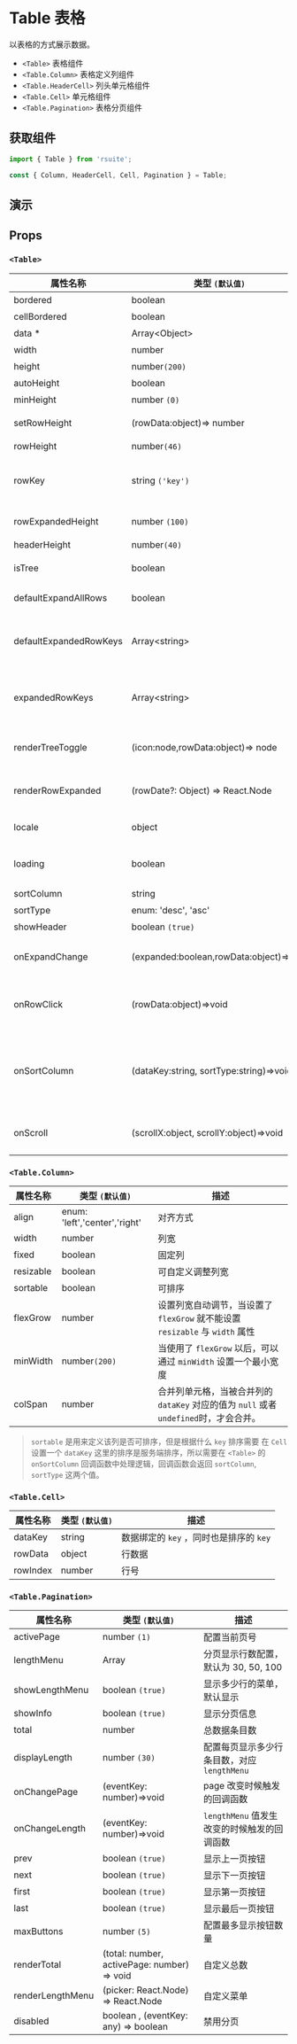 # Table 表格

以表格的方式展示数据。

* `<Table>` 表格组件
* `<Table.Column>` 表格定义列组件
* `<Table.HeaderCell>` 列头单元格组件
* `<Table.Cell>` 单元格组件
* `<Table.Pagination>` 表格分页组件

## 获取组件

```js
import { Table } from 'rsuite';

const { Column, HeaderCell, Cell, Pagination } = Table;
```

## 演示

<!--{demo}-->

## Props

### `<Table>`

| 属性名称               | 类型 `(默认值)`                         | 描述                                                         |
| ---------------------- | --------------------------------------- | ------------------------------------------------------------ |
| bordered               | boolean                                 | 表格边框                                                     |
| cellBordered           | boolean                                 | 单元格边框                                                   |
| data \*                | Array&lt;Object&gt;                     | 表格数据                                                     |
| width                  | number                                  | 宽度                                                         |
| height                 | number`(200)`                           | 高度                                                         |
| autoHeight             | boolean                                 | 自动高度                                                     |
| minHeight              | number `(0)`                            | 最小高度                                                     |
| setRowHeight           | (rowData:object)=> number               | 自定义设置行高                                               |
| rowHeight              | number`(46)`                            | 行高                                                         |
| rowKey                 | string `('key')`                        | 每一个行对应的 `data` 中的唯一 `key`                         |
| rowExpandedHeight      | number `(100)`                          | 设置可展开区域的高度                                         |
| headerHeight           | number`(40)`                            | 表头高度                                                     |
| isTree                 | boolean                                 | 是否展示为树表格                                             |
| defaultExpandAllRows   | boolean                                 | 默认展开所有节点                                             |
| defaultExpandedRowKeys | Array&lt;string&gt;                     | 通过 rowKey 指定默认展开的行                                 |
| expandedRowKeys        | Array&lt;string&gt;                     | 通过 rowKey 指定展开的行 (受控)                              |
| renderTreeToggle       | (icon:node,rowData:object)=> node       | 树形表格，在展开节点的回调函数                               |
| renderRowExpanded      | (rowDate?: Object) => React.Node        | 自定义可以展开区域的内容                                     |
| locale                 | object                                  | 本地化语言配置                                               |
| loading                | boolean                                 | 显示 loading 状态                                            |
| sortColumn             | string                                  | 排序列名称                                                   |
| sortType               | enum: 'desc', 'asc'                     | 排序类型                                                     |
| showHeader             | boolean `(true)`                        | 显示表头                                                     |
| onExpandChange         | (expanded:boolean,rowData:object)=>void | 树形表格，在展开节点的回调函数                               |
| onRowClick             | (rowData:object)=>void                  | 行点击后的回调函数， 返回 `rowDate`                          |
| onSortColumn           | (dataKey:string, sortType:string)=>void | 点击排序列的回调函数，返回 `sortColumn`, `sortType` 这两个值 |
| onScroll               | (scrollX:object, scrollY:object)=>void  | 滚动条滚动时候的回调函数                                     |

### `<Table.Column>`

| 属性名称  | 类型 `(默认值)`               | 描述                                                                                  |
| --------- | ----------------------------- | ------------------------------------------------------------------------------------- |
| align     | enum: 'left','center','right' | 对齐方式                                                                              |
| width     | number                        | 列宽                                                                                  |
| fixed     | boolean                       | 固定列                                                                                |
| resizable | boolean                       | 可自定义调整列宽                                                                      |
| sortable  | boolean                       | 可排序                                                                                |
| flexGrow  | number                        | 设置列宽自动调节，当设置了 `flexGrow` 就不能设置 `resizable` 与 `width` 属性          |
| minWidth  | number`(200)`                 | 当使用了 `flexGrow` 以后，可以通过 `minWidth` 设置一个最小宽度                        |
| colSpan   | number                        | 合并列单元格，当被合并列的 `dataKey` 对应的值为 `null` 或者 `undefined`时，才会合并。 |

> `sortable` 是用来定义该列是否可排序，但是根据什么 `key` 排序需要 在 `Cell` 设置一个 `dataKey`
> 这里的排序是服务端排序，所以需要在 `<Table>` 的 `onSortColumn` 回调函数中处理逻辑，回调函数会返回 `sortColumn`, `sortType` 这两个值。

### `<Table.Cell>`

| 属性名称 | 类型 `(默认值)` | 描述                                    |
| -------- | --------------- | --------------------------------------- |
| dataKey  | string          | 数据绑定的 `key` ，同时也是排序的 `key` |
| rowData  | object          | 行数据                                  |
| rowIndex | number          | 行号                                    |

### `<Table.Pagination>`

| 属性名称         | 类型 `(默认值)`                             | 描述                                        |
| ---------------- | ------------------------------------------- | ------------------------------------------- |
| activePage       | number `(1)`                                | 配置当前页号                                |
| lengthMenu       | Array                                       | 分页显示行数配置，默认为 30, 50, 100        |
| showLengthMenu   | boolean `(true)`                            | 显示多少行的菜单，默认显示                  |
| showInfo         | boolean `(true)`                            | 显示分页信息                                |
| total            | number                                      | 总数据条目数                                |
| displayLength    | number `(30)`                               | 配置每页显示多少行条目数，对应 `lengthMenu` |
| onChangePage     | (eventKey: number)=>void                    | page 改变时候触发的回调函数                 |
| onChangeLength   | (eventKey: number)=>void                    | `lengthMenu` 值发生改变的时候触发的回调函数 |
| prev             | boolean `(true)`                            | 显示上一页按钮                              |
| next             | boolean `(true)`                            | 显示下一页按钮                              |
| first            | boolean `(true)`                            | 显示第一页按钮                              |
| last             | boolean `(true)`                            | 显示最后一页按钮                            |
| maxButtons       | number `(5)`                                | 配置最多显示按钮数量                        |
| renderTotal      | (total: number, activePage: number) => void | 自定义总数                                  |
| renderLengthMenu | (picker: React.Node) => React.Node          | 自定义菜单                                  |
| disabled         | boolean , (eventKey: any) => boolean        | 禁用分页                                    |
